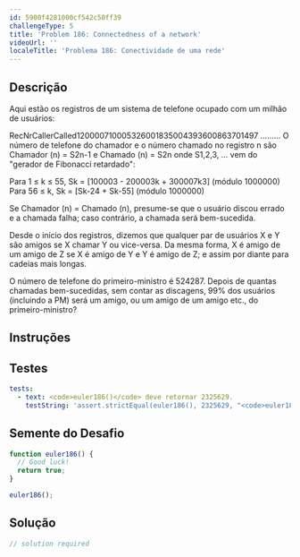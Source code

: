 ```yaml
---
id: 5900f4281000cf542c50ff39
challengeType: 5
title: 'Problem 186: Connectedness of a network'
videoUrl: ''
localeTitle: 'Problema 186: Conectividade de uma rede'
---
```


## Descrição
<section id="description"> Aqui estão os registros de um sistema de telefone ocupado com um milhão de usuários: <p> RecNrCallerCalled120000710005326001835004393600863701497 ......... O número de telefone do chamador e o número chamado no registro n são Chamador (n) = S2n-1 e Chamado (n) = S2n onde S1,2,3, ... vem do &quot;gerador de Fibonacci retardado&quot;: </p><p> Para 1 ≤ k ≤ 55, Sk = [100003 - 200003k + 300007k3] (módulo 1000000) Para 56 ≤ k, Sk = [Sk-24 + Sk-55] (módulo 1000000) </p><p> Se Chamador (n) = Chamado (n), presume-se que o usuário discou errado e a chamada falha; caso contrário, a chamada será bem-sucedida. </p><p> Desde o início dos registros, dizemos que qualquer par de usuários X e Y são amigos se X chamar Y ou vice-versa. Da mesma forma, X é amigo de um amigo de Z se X é amigo de Y e Y é amigo de Z; e assim por diante para cadeias mais longas. </p><p> O número de telefone do primeiro-ministro é 524287. Depois de quantas chamadas bem-sucedidas, sem contar as discagens, 99% dos usuários (incluindo a PM) será um amigo, ou um amigo de um amigo etc., do primeiro-ministro? </p></section>

## Instruções
<section id="instructions">
</section>

## Testes
<section id='tests'>

```yml
tests:
  - text: <code>euler186()</code> deve retornar 2325629.
    testString: 'assert.strictEqual(euler186(), 2325629, "<code>euler186()</code> should return 2325629.");'

```

</section>

## Semente do Desafio
<section id='challengeSeed'>

<div id='js-seed'>

```js
function euler186() {
  // Good luck!
  return true;
}

euler186();

```

</div>



</section>

## Solução
<section id='solution'>

```js
// solution required
```
</section>
